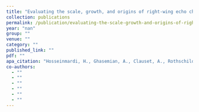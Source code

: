 ```yaml
---
title: "Evaluating the scale, growth, and origins of right-wing echo chambers on YouTube"
collection: publications
permalink: /publication/evaluating-the-scale-growth-and-origins-of-right-wing-echo-chambers-on-youtube
year: "nan"
group: ""
venue: ""
category: ""
published_link: ""
pdf: ""
apa_citation: "Hosseinmardi, H., Ghasemian, A., Clauset, A., Rothschild, D. M., Mobius, M., & Watts, D. J. (2020). Evaluating the scale, growth, and origins of right-wing echo chambers on YouTube. arXiv preprint arXiv:2011.12843."
co-authors:
  - ""
  - ""
  - ""
  - ""
  - ""
  - ""
---
```

